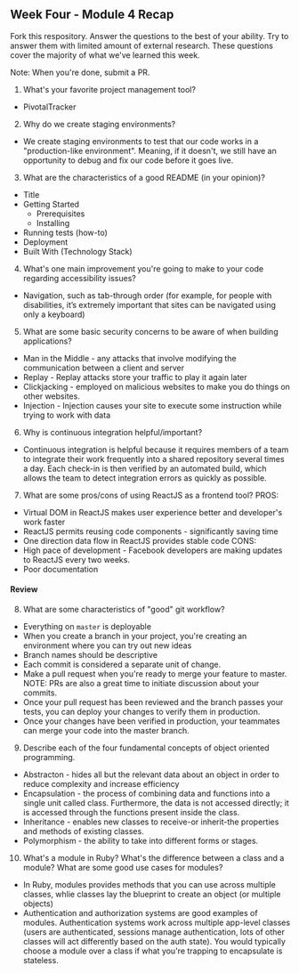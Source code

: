 ## Week Four - Module 4 Recap

Fork this respository. Answer the questions to the best of your ability. Try to answer them with limited amount of external research. These questions cover the majority of what we've learned this week. 

Note: When you're done, submit a PR. 

1. What's your favorite project management tool?
  * PivotalTracker
2. Why do we create staging environments?
  * We create staging environments to test that our code works in a "production-like environment". Meaning, if it doesn't, we still have an opportunity to debug and fix our code before it goes live. 
3. What are the characteristics of a good README (in your opinion)?
  * Title
  * Getting Started
    * Prerequisites
    * Installing
  * Running tests (how-to)
  * Deployment
  * Built With (Technology Stack)
4. What's one main improvement you're going to make to your code regarding accessibility issues?
  * Navigation, such as tab-through order (for example, for people with disabilities, it’s extremely important that sites can be navigated using only a keyboard)
5. What are some basic security concerns to be aware of when building applications?
  * Man in the Middle - any attacks that involve modifying the communication between a client and server
  * Replay - Replay attacks store your traffic to play it again later
  * Clickjacking - employed on malicious websites to make you do things on other websites.
  * Injection - Injection causes your site to execute some instruction while trying to work with data
6. Why is continuous integration helpful/important?
  * Continuous integration is helpful because it requires members of a team to integrate their work frequently into a shared repository several times a day. Each check-in is then verified by an automated build, which allows the team to detect integration errors as quickly as possible.
7. What are some pros/cons of using ReactJS as a frontend tool?
PROS:
  * Virtual DOM in ReactJS makes user experience better and developer's work faster
  * ReactJS permits reusing code components - significantly saving time
  * One direction data flow in ReactJS provides stable code
CONS:
  * High pace of development - Facebook developers are making updates to ReactJS every two weeks.
  * Poor documentation

#### Review  

8. What are some characteristics of "good" git workflow?
  * Everything on `master` is deployable
  * When you create a branch in your project, you're creating an environment where you can try out new ideas
  * Branch names should be descriptive
  * Each commit is considered a separate unit of change.
  * Make a pull request when you're ready to merge your feature to master. NOTE: PRs are also a great time to initiate discussion about your commits.
  * Once your pull request has been reviewed and the branch passes your tests, you can deploy your changes to verify them in production. 
  * Once your changes have been verified in production, your teammates can  merge your code into the master branch.
9. Describe each of the four fundamental concepts of object oriented programming.
  * Abstracton - hides all but the relevant data about an object in order to reduce complexity and increase efficiency
  * Encapsulation - the process of combining data and functions into a single unit called class. Furthermore, the data is not accessed directly; it is accessed through the functions present inside the class.
  * Inheritance - enables new classes to receive-or inherit-the properties and methods of existing classes.
  * Polymorphism - the ability to take into different forms or stages.
10. What's a module in Ruby? What's the difference between a class and a module? What are some good use cases for modules?
  * In Ruby, modules provides methods that you can use across multiple classes, whlie classes lay the blueprint to create an object (or multiple objects)
  * Authentication and authorization systems are good examples of modules. Authentication systems work across multiple app-level classes (users are authenticated, sessions manage authentication, lots of other classes will act differently based on the auth state). You would typically choose a module over a class if what you're trapping to encapsulate is stateless.
